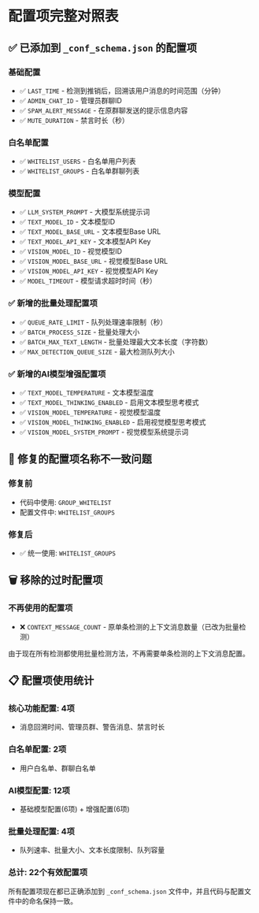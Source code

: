 # 配置项完整对照表

## ✅ 已添加到 `_conf_schema.json` 的配置项

### 基础配置
- ✅ `LAST_TIME` - 检测到推销后，回溯该用户消息的时间范围（分钟）
- ✅ `ADMIN_CHAT_ID` - 管理员群聊ID
- ✅ `SPAM_ALERT_MESSAGE` - 在原群聊发送的提示信息内容
- ✅ `MUTE_DURATION` - 禁言时长（秒）

### 白名单配置
- ✅ `WHITELIST_USERS` - 白名单用户列表
- ✅ `WHITELIST_GROUPS` - 白名单群聊列表

### 模型配置
- ✅ `LLM_SYSTEM_PROMPT` - 大模型系统提示词
- ✅ `TEXT_MODEL_ID` - 文本模型ID
- ✅ `TEXT_MODEL_BASE_URL` - 文本模型Base URL
- ✅ `TEXT_MODEL_API_KEY` - 文本模型API Key
- ✅ `VISION_MODEL_ID` - 视觉模型ID
- ✅ `VISION_MODEL_BASE_URL` - 视觉模型Base URL
- ✅ `VISION_MODEL_API_KEY` - 视觉模型API Key
- ✅ `MODEL_TIMEOUT` - 模型请求超时时间（秒）

### ✅ 新增的批量处理配置项
- ✅ `QUEUE_RATE_LIMIT` - 队列处理速率限制（秒）
- ✅ `BATCH_PROCESS_SIZE` - 批量处理大小
- ✅ `BATCH_MAX_TEXT_LENGTH` - 批量处理最大文本长度（字符数）
- ✅ `MAX_DETECTION_QUEUE_SIZE` - 最大检测队列大小

### ✅ 新增的AI模型增强配置项
- ✅ `TEXT_MODEL_TEMPERATURE` - 文本模型温度
- ✅ `TEXT_MODEL_THINKING_ENABLED` - 启用文本模型思考模式
- ✅ `VISION_MODEL_TEMPERATURE` - 视觉模型温度
- ✅ `VISION_MODEL_THINKING_ENABLED` - 启用视觉模型思考模式
- ✅ `VISION_MODEL_SYSTEM_PROMPT` - 视觉模型系统提示词

## 🔧 修复的配置项名称不一致问题

### 修复前
- 代码中使用: `GROUP_WHITELIST`
- 配置文件中: `WHITELIST_GROUPS`

### 修复后
- ✅ 统一使用: `WHITELIST_GROUPS`

## 🗑️ 移除的过时配置项

### 不再使用的配置项
- ❌ `CONTEXT_MESSAGE_COUNT` - 原单条检测的上下文消息数量（已改为批量检测）

由于现在所有检测都使用批量检测方法，不再需要单条检测的上下文消息配置。

## 📋 配置项使用统计

### 核心功能配置: 4项
- 消息回溯时间、管理员群、警告消息、禁言时长

### 白名单配置: 2项  
- 用户白名单、群聊白名单

### AI模型配置: 12项
- 基础模型配置(6项) + 增强配置(6项)

### 批量处理配置: 4项
- 队列速率、批量大小、文本长度限制、队列容量

### 总计: 22个有效配置项

所有配置项现在都已正确添加到 `_conf_schema.json` 文件中，并且代码与配置文件中的命名保持一致。
